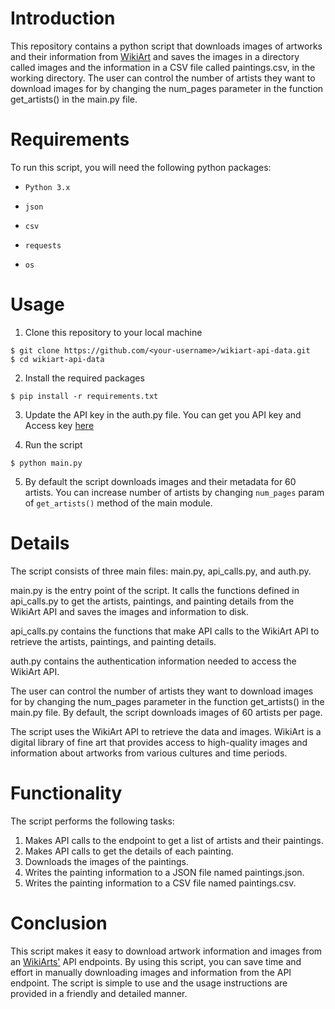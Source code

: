 # Introduction
This repository contains a python script that downloads images of artworks and their information from [WikiArt](https://www.wikiart.org/) and saves the images in a directory called images and the information in a CSV file called paintings.csv, in the working directory. The user can control the number of artists they want to download images for by changing the num_pages parameter in the function get_artists() in the main.py file.

# Requirements
To run this script, you will need the following python packages:

- `Python 3.x`

- `json`

- `csv`

- `requests`

- `os`

# Usage
1. Clone this repository to your local machine

```
$ git clone https://github.com/<your-username>/wikiart-api-data.git 
$ cd wikiart-api-data 
```
2. Install the required packages
```
$ pip install -r requirements.txt
```
3. Update the API key in the auth.py file. You can get you API key and Access key [here](https://www.wikiart.org/en/App/GetApi) 

4. Run the script
```
$ python main.py
```
5. By default the script downloads images and their metadata for 60 artists. You can increase number of artists by changing `num_pages` param of `get_artists()` method of the main module. 

# Details
The script consists of three main files: main.py, api_calls.py, and auth.py.

main.py is the entry point of the script. It calls the functions defined in api_calls.py to get the artists, paintings, and painting details from the WikiArt API and saves the images and information to disk.

api_calls.py contains the functions that make API calls to the WikiArt API to retrieve the artists, paintings, and painting details.

auth.py contains the authentication information needed to access the WikiArt API.

The user can control the number of artists they want to download images for by changing the num_pages parameter in the function get_artists() in the main.py file. By default, the script downloads images of 60 artists per page.

The script uses the WikiArt API to retrieve the data and images. WikiArt is a digital library of fine art that provides access to high-quality images and information about artworks from various cultures and time periods.

# Functionality
The script performs the following tasks:

1. Makes API calls to the endpoint to get a list of artists and their paintings.
2. Makes API calls to get the details of each painting.
3. Downloads the images of the paintings.
4. Writes the painting information to a JSON file named paintings.json.
5. Writes the painting information to a CSV file named paintings.csv.

# Conclusion
This script makes it easy to download artwork information and images from an [WikiArts'](https://www.wikiart.org/) API endpoints. By using this script, you can save time and effort in manually downloading images and information from the API endpoint. The script is simple to use and the usage instructions are provided in a friendly and detailed manner.